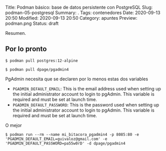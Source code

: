 Title: Podman básico: base de datos persistente con PostgreSQL
Slug: podman-05-postgresql
Summary: .
Tags: contenedores
Date: 2020-09-13 20:50
Modified: 2020-09-13 20:50
Category: apuntes
Preview: podman.png
Status: draft


Resumen.

## Por lo pronto

    $ podman pull postgres:12-alpine

    $ podman pull dpage/pgadmin4

PgAdmin necesita que se declaren por lo menos estas dos variables

- `PGADMIN_DEFAULT_EMAIL`: This is the email address used when setting up the initial administrator account to login to pgAdmin. This variable is required and must be set at launch time.
- `PGADMIN_DEFAULT_PASSWORD`: This is the password used when setting up the initial administrator account to login to pgAdmin. This variable is required and must be set at launch time.

O mejor

    $ podman run --rm --name mi_bitacora_pgadmin4 -p 8085:80 -e 'PGADMIN_DEFAULT_EMAIL=guivaloz@gmail.com' -e 'PGADMIN_DEFAULT_PASSWORD=pa55w0rD' -d dpage/pgadmin4
